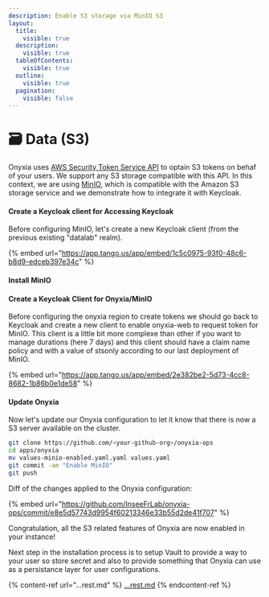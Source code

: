 ```yaml
---
description: Enable S3 storage via MinIO S3
layout:
  title:
    visible: true
  description:
    visible: true
  tableOfContents:
    visible: true
  outline:
    visible: true
  pagination:
    visible: false
---
```


# 🗃️ Data (S3)

Onyxia uses [AWS Security Token Service API](https://docs.aws.amazon.com/STS/latest/APIReference/welcome.html) to optain S3 tokens on behaf of your users. We support any S3 storage compatible with this API. In this context, we are using [MinIO](https://min.io/), which is compatible with the Amazon S3 storage service and we demonstrate how to integrate it with Keycloak.

#### Create a Keycloak client for Accessing Keycloak

Before configuring MinIO, let's create a new Keycloak client (from the previous existing "datalab" realm).

{% embed url="https://app.tango.us/app/embed/1c5c0975-93f0-48c6-b8d9-edceb397e34c" %}

#### Install MinIO



#### Create a Keycloak Client for Onyxia/MinIO

Before configuring the onyxia region to create tokens we should go back to Keycloak and create a new client to enable onyxia-web to request token for MinIO. This client is a little bit more complexe than other if you want to manage durations (here 7 days) and this client should have a claim name policy and with a value of stsonly according to our last deployment of MinIO.

{% embed url="https://app.tango.us/app/embed/2e382be2-5d73-4cc8-8682-1b86b0e1de58" %}

#### Update Onyxia

Now let's update our Onyxia configuration to let it know that there is now a S3 server available on the cluster. &#x20;

```bash
git clone https://github.com/<your-github-org>/onyxia-ops
cd apps/onyxia
mv values-minio-enabled.yaml.yaml values.yaml
git commit -am "Enable MinIO"
git push
```

Diff of the changes applied to the Onyxia configuration: &#x20;

{% embed url="https://github.com/InseeFrLab/onyxia-ops/commit/e8e5d57743d9954f60213346e33b55d2de41f707" %}

Congratulation, all the S3 related features of Onyxia are now enabled in your instance!





Next step in the installation process is to setup Vault to provide a way to your user so store secret and also to provide something that Onyxia can use as a persistance layer for user configurations.

{% content-ref url="...rest.md" %}
[...rest.md](...rest.md)
{% endcontent-ref %}
